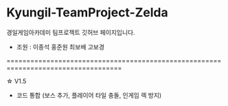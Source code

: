 # Kyungil-TeamProject-Zelda

경일게임아카데미 팀프로젝트 깃허브 페이지입니다.

* 조원 : 이종석 홍준원 최보배 고보경

===================================================================================

☆ V1.5

* 코드 통합 (보스 추가, 플레이어 타일 충돌, 인게임 렉 방지)
